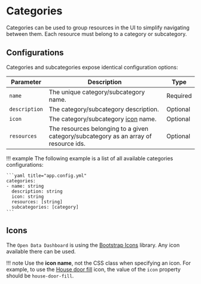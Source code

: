 # Categories

Categories can be used to group resources in the UI to simplify navigating between them. Each resource must belong to a category or subcategory.

## Configurations

Categories and subcategories expose identical configuration options:

| Parameter     | Description                                                                          | Type     |
| ------------- | ------------------------------------------------------------------------------------ | -------- |
| `name`        | The unique category/subcategory name.                                                | Required |
| `description` | The category/subcategory description.                                                | Optional |
| `icon`        | The category/subcategory [icon](#icons) name.                                        | Optional |
| `resources`   | The resources belonging to a given category/subcategory as an array of resource ids. | Optional |

!!! example
    The following example is a list of all available categories configurations:

    ```yaml title="app.config.yml"
    categories:
    - name: string
      description: string
      icon: string
      resources: [string]
      subcategories: [category]
    ```

## Icons

The `Open Data Dashboard` is using the [Bootstrap Icons](https://icons.getbootstrap.com/) library. Any icon available there can be used.

!!! note
    Use the **icon name**, not the CSS class when specifying an icon.
    For example, to use the [House door fill](https://icons.getbootstrap.com/icons/house-door-fill/) icon, the value of the `icon` property should be `house-door-fill`.
